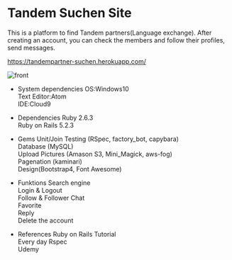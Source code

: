 # Tandem Suchen Site

This is a platform to find Tandem partners(Language exchange).
After creating an account, you can check the members and follow their profiles, send messages.

<https://tandempartner-suchen.herokuapp.com/>

![front](https://user-images.githubusercontent.com/32790065/66028657-8c858280-e538-11e9-95fe-0c7b4644fbd6.png)

* System dependencies
OS:Windows10  
Text Editor:Atom  
IDE:Cloud9  
 
* Dependencies
Ruby 2.6.3  
Ruby on Rails 5.2.3  

* Gems
Unit/Join Testing (RSpec, factory_bot, capybara)  
Database (MySQL)  
Upload Pictures (Amason S3, Mini_Magick, aws-fog)  
Pagenation (kaminari)  
Design(Bootstrap4, Font Awesome)  

* Funktions
Search engine  
Login & Logout  
Follow & Follower 
Chat  
Favorite  
Reply  
Delete the account  

* References
Ruby on Rails Tutorial  
Every day Rspec  
Udemy  